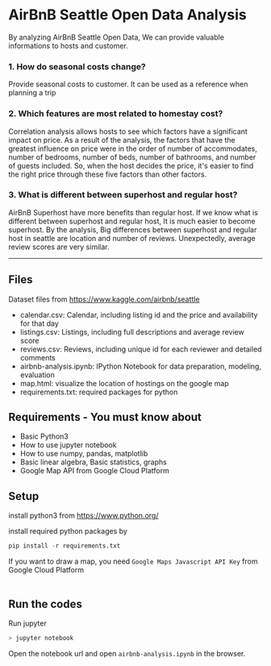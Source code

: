 # AirBnB Seattle Open Data Analysis
By analyzing AirBnB Seattle Open Data, We can provide valuable informations to hosts and customer.

### 1. How do seasonal costs change?
Provide seasonal costs to customer. It can be used as a reference when planning a trip

### 2. Which features are most related to homestay cost?
Correlation analysis allows hosts to see which factors have a significant impact on price. As a result of the analysis, the factors that have the greatest influence on price were in the order of number of accommodates, number of bedrooms, number of beds, number of bathrooms, and number of guests included. So, when the host decides the price, it's easier to find the right price through these five factors than other factors.

### 3. What is different between superhost and regular host?
AirBnB Superhost have more benefits than regular host. If we know what is different between superhost and regular host, It is much easier to become superhost. By the analysis, Big differences between superhost and regular host in seattle are location and number of reviews. Unexpectedly, average review scores are very similar.

<hr>

## Files
Dataset files from https://www.kaggle.com/airbnb/seattle
- calendar.csv: Calendar, including listing id and the price and availability for that day
- listings.csv: Listings, including full descriptions and average review score
- reviews.csv: Reviews, including unique id for each reviewer and detailed comments
- airbnb-analysis.ipynb: IPython Notebook for data preparation, modeling, evaluation
- map.html: visualize the location of hostings on the google map
- requirements.txt: required packages for python

## Requirements - You must know about
- Basic Python3 
- How to use jupyter notebook
- How to use numpy, pandas, matplotlib
- Basic linear algebra, Basic statistics, graphs
- Google Map API from Google Cloud Platform

## Setup
install python3 from https://www.python.org/

install required python packages by
```python
pip install -r requirements.txt
```

If you want to draw a map, you need `Google Maps Javascript API Key` from Google Cloud Platform<br>
<br>
## Run the codes
Run jupyter

```bash
> jupyter notebook
```
Open the notebook url and open `airbnb-analysis.ipynb` in the browser.
